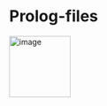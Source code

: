 # Prolog-files

<img width="111" alt="image" src="https://user-images.githubusercontent.com/108181104/210659664-fabef64f-20f6-4806-8243-b341d2522b97.png">
